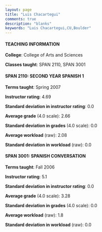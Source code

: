 ```yaml
---
layout: page
title: "Luis Chacartegui" 
comments: true
description: "blanks"
keywords: "Luis Chacartegui,CU,Boulder"
---
```

<head>
<script src="https://ajax.googleapis.com/ajax/libs/jquery/2.1.3/jquery.min.js"></script>
<script src="https://dl.dropboxusercontent.com/s/pc42nxpaw1ea4o9/highcharts.js?dl=0"></script>
<!-- <script src="../assets/js/highcharts.js"></script> -->
<style type="text/css">@font-face {
	font-family: "Bebas Neue";
	src: url(https://www.filehosting.org/file/details/544349/BebasNeue Regular.otf) format("opentype");
	}
	h1.Bebas { 
		font-family: "Bebas Neue", Verdana, Tahoma;
	}
</style>
</head>
	   
#### TEACHING INFORMATION

**College**: College of Arts and Sciences

**Classes taught**: SPAN 2110, SPAN 3001

#### SPAN 2110: SECOND YEAR SPANISH 1

**Terms taught**: Spring 2007

**Instructor rating**: 4.69

**Standard deviation in instructor rating**: 0.0

**Average grade** (4.0 scale): 2.66

**Standard deviation in grades** (4.0 scale): 0.0

**Average workload** (raw): 2.08

**Standard deviation in workload** (raw): 0.0

#### SPAN 3001: SPANISH CONVERSATION

**Terms taught**: Fall 2006

**Instructor rating**: 5.1

**Standard deviation in instructor rating**: 0.0

**Average grade** (4.0 scale): 3.28

**Standard deviation in grades** (4.0 scale): 0.0

**Average workload** (raw): 1.8

**Standard deviation in workload** (raw): 0.0

